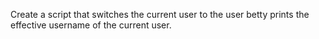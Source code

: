 Create a script that switches the current user to the user betty prints the effective username of the current user.